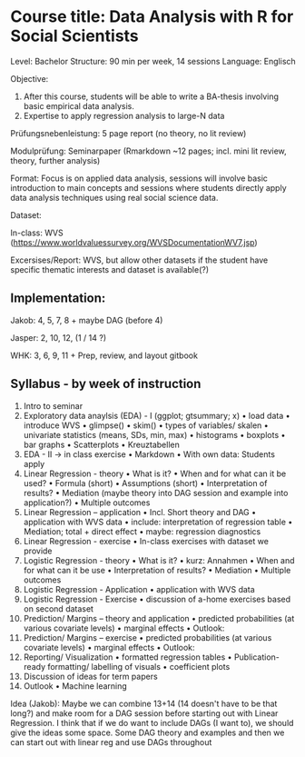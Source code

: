 # Course title: Data Analysis with R for Social Scientists

Level: Bachelor
Structure: 90 min per week, 14 sessions
Language: Englisch

Objective: 
1.	After this course, students will be able to write a BA-thesis involving basic empirical data analysis. 
2.	Expertise to apply regression analysis to large-N data

Prüfungsnebenleistung:
5 page report (no theory, no lit review) 

Modulprüfung:
Seminarpaper (Rmarkdown ~12 pages; incl. mini lit review, theory, further analysis)

Format:
Focus is on applied data analysis, sessions will involve basic introduction to main concepts and sessions where students directly apply data analysis techniques using real social science data.

Dataset: 

In-class: WVS (https://www.worldvaluessurvey.org/WVSDocumentationWV7.jsp)

Excersises/Report: WVS, but allow other datasets if the student have specific thematic
interests and dataset is available(?)


## Implementation: 

Jakob:	4, 5, 7, 8 + maybe DAG (before 4)

Jasper: 2, 10, 12, (1 / 14 ?)

WHK: 3, 6, 9, 11 + Prep, review, and layout gitbook


## Syllabus - by week of instruction
1.	Intro to seminar
2.	Exploratory data anaylsis (EDA) - I (ggplot; gtsummary; x)
  •	load data
  •	introduce WVS
  •	glimpse()
  •	skim()
  •	types of variables/ skalen
•	univariate statistics (means, SDs, min, max)
•	histograms
•	boxplots
•	bar graphs
•	Scatterplots
•	Kreuztabellen
3.	EDA - II  -> in class exercise
•	Markdown
•	With own data: Students apply
4.	Linear Regression - theory
•	What is it?
•	When and for what can it be used?
• Formula (short)
•	Assumptions (short)
•	Interpretation of results?
•	Mediation (maybe theory into DAG session and example into application?)
•	Multiple outcomes
5.	Linear Regression – application
•	Incl. Short theory and DAG
•	application with WVS data
•	include: interpretation of regression table
• Mediation; total + direct effect
• maybe: regression diagnostics
6.	Linear Regression - exercise
•	In-class exercises with dataset we provide
7.	Logistic Regression - theory
•	What is it?
•	kurz: Annahmen
•	When and for what can it be use
•	Interpretation of results?
•	Mediation
•	Multiple outcomes 
8.	Logistic Regression - Application
•	application with WVS data
9.	Logistic Regression - Exercise
•	discussion of a-home exercises based on second dataset
10.	Prediction/ Margins – theory and application
•	predicted probabilities (at various covariate levels)
•	marginal effects
•	Outlook: 
11.	Prediction/ Margins – exercise 
•	predicted probabilities (at various covariate levels)
•	marginal effects
•	Outlook: 
12.	Reporting/ Visualization
•	formatted regression tables
•	Publication-ready formatting/ labelling of visuals
•	coefficient plots
13.	Discussion of ideas for term papers
14.	Outlook
•	Machine learning


Idea (Jakob): Maybe we can combine 13+14 (14 doesn't have to be that long?) and
make room for a DAG session before starting out with Linear Regression. I think
that if we do want to include DAGs (I want to), we should give the ideas some
space. Some DAG theory and examples and then we can start out with linear reg
and use DAGs throughout

